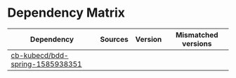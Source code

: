 # Dependency Matrix

Dependency | Sources | Version | Mismatched versions
---------- | ------- | ------- | -------------------
[cb-kubecd/bdd-spring-1585938351](https://github.com/cb-kubecd/bdd-spring-1585938351.git) |  | []() | 
